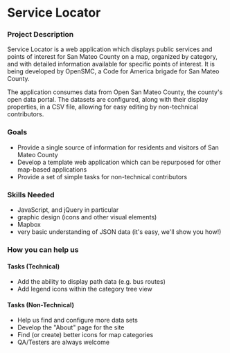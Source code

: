 
# Service Locator


### Project Description

Service Locator is a web application which displays public services and points of interest for San Mateo County on a map, organized by category, and with detailed information available for specific points of interest. It is being developed by OpenSMC, a Code for America brigade for San Mateo County.

The application consumes data from Open San Mateo County, the county's open data portal. The datasets are configured, along with their display properties, in a CSV file, allowing for easy editing by non-technical contributors.


### Goals

- Provide a single source of information for residents and visitors of San Mateo County
- Develop a template web application which can be repurposed for other map-based applications
- Provide a set of simple tasks for non-technical contributors 


### Skills Needed

- JavaScript, and jQuery in particular
- graphic design (icons and other visual elements)
- Mapbox
- very basic understanding of JSON data (it's easy, we'll show you how!)

### How you can help us

#### Tasks (Technical)

- Add the ability to display path data (e.g. bus routes)
- Add legend icons within the category tree view

#### Tasks (Non-Technical)

- Help us find and configure more data sets
- Develop the "About" page for the site
- Find (or create) better icons for map categories
- QA/Testers are always welcome


